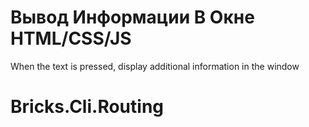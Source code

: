 # Вывод Информации В Окне HTML/CSS/JS
When the text is pressed, display additional information in the window
# Bricks.Cli.Routing

